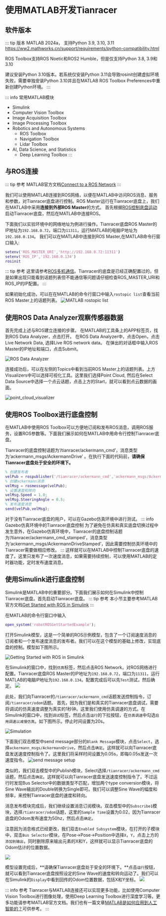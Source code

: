 # 使用MATLAB开发Tianracer

## 软件版本

::: tip 版本
MATLAB 2024a， 支持Python 3.9, 3.10, 3.11
https://ww2.mathworks.cn/support/requirements/python-compatibility.html 

ROS Toolbox支持ROS Noetic和ROS2 Humble，但是仅支持Python 3.8, 3.9和3.10

建议安装Python 3.10版本。若系统仅安装Python 3.11会导致rosinit创建虚拟环境失败，需要单独安装Python 3.10并且在MATLAB ROS Toolbox Preferences中重新创建Python环境。
:::

::: info 常用MATLAB模块
- Simulink
- Computer Vision Toolbox
- Image Acquisition Toolbox
- Image Processing Toolbox
- Robotics and Autonomous Systems
    - ROS Toolbox
    - Navigation Toolbox
    - Lidar Toolbox
- AI, Data Science, and Statistics
    - Deep Learning Toolbox
:::


## 与ROS连接
::: tip 参考
MATLAB官方文档[Connect to a ROS Network](https://ww2.mathworks.cn/help/ros/ug/connect-to-a-ros-network.html)
:::

我们可以使用MATLAB连接到ROS网络，以便在MATLAB中访问ROS消息、服务和参数，对Tianracer底盘进行控制。ROS Master运行在Tianracer底盘上，我们在MATLAB中采用**连接到外部ROS Master**的方式。
首先根据[ROS控制底盘运动](../experiment/2_control-chassis-move-by-ros.md)启动Tianracer底盘，然后在MATLAB中连接ROS。

下面我们以实验环境中的网络地址为例进行操作。Tianracer底盘ROS Master的IP地址为`192.168.0.72`，端口为`11311`，运行MATLAB的电脑IP地址为`192.168.0.134`。
 我们可以在MATLAB中连接到ROS Master,在MATLAB命令行窗口输入:

```matlab
setenv('ROS_MASTER_URI','http://192.168.0.72:11311')
setenv('ROS_IP','192.168.0.134')
rosinit
```
::: tip 参考
这里请参考[ROS多机通信](../../basic/ros/multi_machine_communicate.md)。Tianracer的底盘是已经正确配置过的，但是如果出现只能看到话题列表但不能通信等问题请仔细检查ROS_MASTER_URI和ROS_IP的IP配置。
:::

如果初始化成功，可以在在MATLAB的命令行窗口中输入`rostopic list`查看当前ROS Master上的话题列表。
![MATLAB rostopic list](https://tianbot-pic.oss-cn-beijing.aliyuncs.com/tianbot-pic/Tianbot-Doc20240528164938.png)

## 使用ROS Data Analyzer观察传感器数据
首先完成上述与ROS建立连接的步骤。
在MATLAB的工具条上的APP标签页，找到ROS Data Analyzer，点击打开。
在ROS Data Analyzer中，点击Open，点击Live Network Data, 选择Live ROS network data。
在弹出的对话框中输入ROS Master的IP地址和端口，点击Submit。

![ROS Data Analyzer](https://tianbot-pic.oss-cn-beijing.aliyuncs.com/tianbot-pic/Tianbot-Doc20240528181809.png)

连接成功后，可以在左侧的Topics中看到当前ROS Master上的话题列表。上方Visualizers中可以选择可视化工具。这里我们选择Point Cloud, 然后在Select Data Source中选择一个点云话题，点击上方的Start，就可以看到点云数据的画面。

![point_cloud_visualizer](https://tianbot-pic.oss-cn-beijing.aliyuncs.com/tianbot-pic/Tianbot-Doc20240528182416.png)

## 使用ROS Toolbox进行底盘控制
在MATLAB中使用ROS Toolbox可以方便地订阅和发布ROS消息，调用ROS服务，设置ROS参数等。下面我们展示如何在MATLAB中用命令行控制Tianracer底盘。

Tianracer的底盘控制话题为‘/tianracer/ackermann_cmd’，消息类型为‘ackermann_msgs/AckermannDrive’ 。在执行下面的代码前，**请确保Tianracer底盘处于安全的环境下。**


```matlab
% 创建发布者
velPub = rospublisher('/tianracer/ackermann_cmd','ackermann_msgs/AckermannDrive');
% 创建ackermann消息
velMsg = rosmessage(velPub);
% 设置速度和转向
velMsg.Speed = 1.0;
velMsg.SteeringAngle = 0.5;
% 发布速度消息
send(velPub,velMsg);
```
对于没有Tianracer底盘的用户，可以在Gazebo仿真环境中进行测试。
::: info Gazebo仿真环境中的Tianracer底盘控制
为了避免在仿真和真实底盘切换过程中发生意外，在Gazebo仿真环境中，Tianracer的底盘控制话题为‘/tianracer/ackermann_cmd_stamped’，消息类型为‘ackermann_msgs/AckermannDriveStamped’，因此需要控制仿真环境中的Tianracer需要做相应修改。
:::
这样就可以在MATLAB中控制Tianracer底盘的速度了。这里只发布了一次速度消息，如果需要持续控制，可以使用MATLAB的定时器功能，定时发布速度消息。

## 使用Simulink进行底盘控制

Simulink是MATLAB中的重要部分。下面我们展示如何在Simulink中控制Tianracer底盘。首先启动Tianracer底盘。
::: tip 参考
本小节主要参考MATLAB官方文档[Get Started with ROS in Simulink](https://ww2.mathworks.cn/help/ros/ug/get-started-with-ros-in-simulink.html)
:::

在MATLAB的命令行窗口中输入
```matlab
open_system('robotROSGetStartedExample');
```
打开Simulink模型，这是一个简单的ROS示例模型，包含了一个订阅速度消息的订阅者和一个发布速度消息的发布者。我们可以在这个模型的基础上修改，实现底盘的控制。模型如下图所示。

![Getting Started with ROS in Simulink](https://tianbot-pic.oss-cn-beijing.aliyuncs.com/tianbot-pic/Tianbot-Doc20240529135758.png)

在Simulink的窗口中，找到`仿真`标签，然后点击ROS Network，对ROS网络进行配置。Tianracer底盘ROS Master的IP地址为`192.168.0.72`，端口为`11311`，运行MATLAB的电脑IP地址为`192.168.0.134`。配置完成后可以先`Test`测试，然后确定。
![](https://tianbot-pic.oss-cn-beijing.aliyuncs.com/tianbot-pic/Tianbot-Doc20240529140119.png)

此处，我们向Tianracer的`/tianracer/ackermann_cmd`话题发送控制指令，订阅`/tianracer/odom`话题。
首先，因为我们是和真实的Tianracer底盘调试，需要将调试的仿真速度调整为真实的1秒钟。这里我们使用仿真调速的方式。在Simulink的窗口中，找到`调试`标签，然后点击`运行`的下拉按钮，在`仿真调速`中勾选`启用调速以减慢仿真`。如下图所示。停止时间设置为20s。

![Simulation](https://tianbot-pic.oss-cn-beijing.aliyuncs.com/tianbot-pic/Tianbot-Doc20240529154058.png)

下面我们双击模型中send message部分的`Blank Message`模块，点击`Select`，选择`ackermann_msgs/AckermannDrive`，然后点击`确定`。这样就可以向Tianracer底盘发送速度控制指令了。这里我们将采样时间设置为0.05s，即每0.05s发送一次速度指令。
![send message setup](https://tianbot-pic.oss-cn-beijing.aliyuncs.com/tianbot-pic/Tianbot-Doc20240529155108.png)

类似的，我们双击模型中的Publish模块，Select选择`/tianracer/ackermann_cmd`话题，然后点击`确定`。这样就可以向Tianracer底盘发送速度控制指令了。不过运行时发现Bus Selector中的数据类型不匹配，增加两个type conversion模块，将Sine Wave输出的Double转换为Single即可。我们可以调整Sine Wave的幅度和频率，来控制Tianracer底盘的速度和转向。

消息发布模块完成后，我们继续设置消息订阅模块。双击模型中的`Subscribe1`模块，选择`/tianracer/odom`话题，这里的`Sample Time`设置为0.02，因为Tianracer底盘的Odom发布速度为50hz，然后点击`确定`。

注意因为消息格式已经更改，我们双击`Enabled Subsystem`模块，在打开的子模块中，双击`Bus Selector`模块，在Pose->Pose->Position中选择`X`，`Y`，点击上方的`添加到输出`，同时删除原来输出元素的X和Y，这样就可以显示Tianracer底盘的Odom估计的位置数据。

![](https://tianbot-pic.oss-cn-beijing.aliyuncs.com/tianbot-pic/Tianbot-Doc20240529161013.png)

模型设置完成后，**请确保Tianracer底盘处于安全的环境下。**点击`运行`按钮，就可以看到Tianracer底盘按照设定的Sine Wave的速度和转向运动了。我们可以在Simulink的`Display`中看到回传的Odom位置数据，包括X和Y坐标。
![](https://tianbot-pic.oss-cn-beijing.aliyuncs.com/tianbot-pic/Tianbot-Doc20240529162733.png)

::: info 参考
Tianracer与MATLAB连接还可以实现更多功能，比如使用Computer Vision Toolbox进行图像处理，使用Deep Learning Toolbox进行深度学习等。更多功能请参考MATLAB官方文档。我们也有一篇文章[MATLAB是如何应用到人工智能的？](https://www.zhihu.com/question/463738292/answer/2715344857)可供参考。
:::